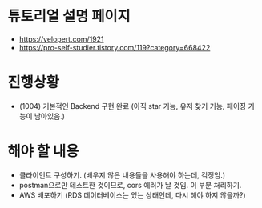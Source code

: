 # 튜토리얼 설명 페이지

- https://velopert.com/1921
- https://pro-self-studier.tistory.com/119?category=668422

# 진행상황

- (1004) 기본적인 Backend 구현 완료 (아직 star 기능, 유저 찾기 기능, 페이징 기능이 남아있음.)

# 해야 할 내용

- 클라이언트 구성하기. (배우지 않은 내용들을 사용해야 하는데, 걱정임.)
- postman으로만 테스트한 것이므로, cors 에러가 날 것임. 이 부분 처리하기.
- AWS 배포하기 (RDS 데이터베이스는 있는 상태인데, 다시 해야 하지 않을까?)
